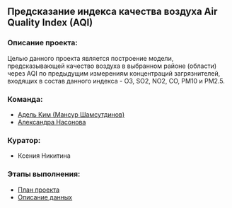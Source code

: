 ## Предсказание индекса качества воздуха Air Quality Index (AQI)

### Описание проекта: 
Целью данного проекта является построение модели, предсказывающей качество воздуха в выбранном районе (области) через AQI по предыдущим измерениям концентраций загрязнителей, входящих в состав данного индекса - О3, SO2, NO2, CO, PM10 и PM2.5. 

### Команда:
- [Адель Ким (Мансур Шамсутдинов)](https://github.com/Adele-Kim)
- [Александра Насонова](https://github.com/AlexandraNasonova)

### Куратор:
- Ксения Никитина

### Этапы выполнения:
* [План проекта](https://github.com/AlexandraNasonova/air_pollution_predict/blob/master/docs/Plan.pdf)
* [Описание данных](https://github.com/AlexandraNasonova/air_pollution_predict/blob/master/docs/Datasources.pdf)
